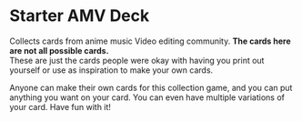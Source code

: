 # Starter AMV Deck
Collects cards from anime music Video editing community. **The cards here are __not__ all possible cards.**     
These are just the cards people were okay with having you print out yourself or use as inspiration to make your own cards.

Anyone can make their own cards for this collection game, and you can put anything you want on your card. You can even have multiple variations of your card. Have fun with it!
